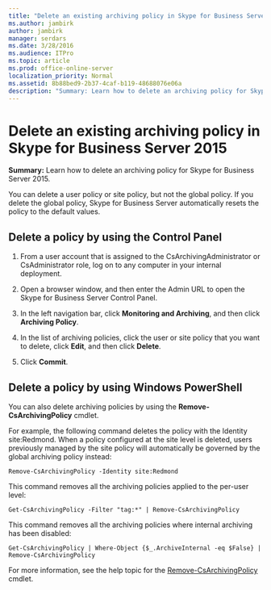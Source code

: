 ```yaml
---
title: "Delete an existing archiving policy in Skype for Business Server 2015"
ms.author: jambirk
author: jambirk
manager: serdars
ms.date: 3/28/2016
ms.audience: ITPro
ms.topic: article
ms.prod: office-online-server
localization_priority: Normal
ms.assetid: 8b88bed9-2b37-4caf-b119-48688076e06a
description: "Summary: Learn how to delete an archiving policy for Skype for Business Server 2015."
---
```


# Delete an existing archiving policy in Skype for Business Server 2015

**Summary:** Learn how to delete an archiving policy for Skype for Business Server 2015.
  
You can delete a user policy or site policy, but not the global policy. If you delete the global policy, Skype for Business Server automatically resets the policy to the default values.
  
## Delete a policy by using the Control Panel

1. From a user account that is assigned to the CsArchivingAdministrator or CsAdministrator role, log on to any computer in your internal deployment. 
    
2. Open a browser window, and then enter the Admin URL to open the Skype for Business Server Control Panel. 
    
3. In the left navigation bar, click **Monitoring and Archiving**, and then click **Archiving Policy**.
    
4. In the list of archiving policies, click the user or site policy that you want to delete, click **Edit**, and then click **Delete**.
    
5. Click **Commit**.
    
## Delete a policy by using Windows PowerShell

You can also delete archiving policies by using the **Remove-CsArchivingPolicy** cmdlet.
  
For example, the following command deletes the policy with the Identity site:Redmond. When a policy configured at the site level is deleted, users previously managed by the site policy will automatically be governed by the global archiving policy instead:
  
```
Remove-CsArchivingPolicy -Identity site:Redmond
```

This command removes all the archiving policies applied to the per-user level:
  
```
Get-CsArchivingPolicy -Filter "tag:*" | Remove-CsArchivingPolicy
```

This command removes all the archiving policies where internal archiving has been disabled:
  
```
Get-CsArchivingPolicy | Where-Object {$_.ArchiveInternal -eq $False} | Remove-CsArchivingPolicy
```

For more information, see the help topic for the [Remove-CsArchivingPolicy](../../manage/management-shell/remove-csarchivingpolicy.md) cmdlet.